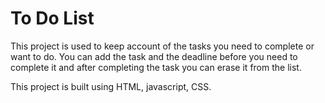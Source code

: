 # To Do List




 This project is used to keep account of the tasks you need to complete or want to do.
 You can add the task and the deadline before you need to complete it and after completing the task you can erase it from the list.

 This project is built using HTML, javascript, CSS.
